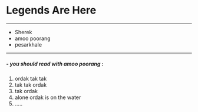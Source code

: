 # Legends Are Here

------------


- Sherek
- amoo poorang
- pesarkhale

------------

#####  - you should read with amoo poorang : 
1. ordak tak tak
2. tak tak ordak
3. tak ordak
4. alone ordak is on the water
5. .....
